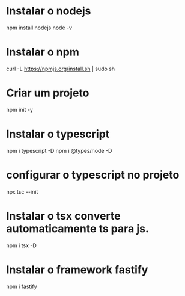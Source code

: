# Instalar o nodejs

npm install nodejs
node -v

# Instalar o npm

curl -L https://npmjs.org/install.sh | sudo sh

# Criar um projeto

npm init -y

# Instalar o typescript

npm i typescript -D
npm i @types/node -D

# configurar o typescript no projeto

npx tsc --init

# Instalar o tsx converte automaticamente ts para js.
npm i tsx -D

# Instalar o framework fastify

npm i fastify
 